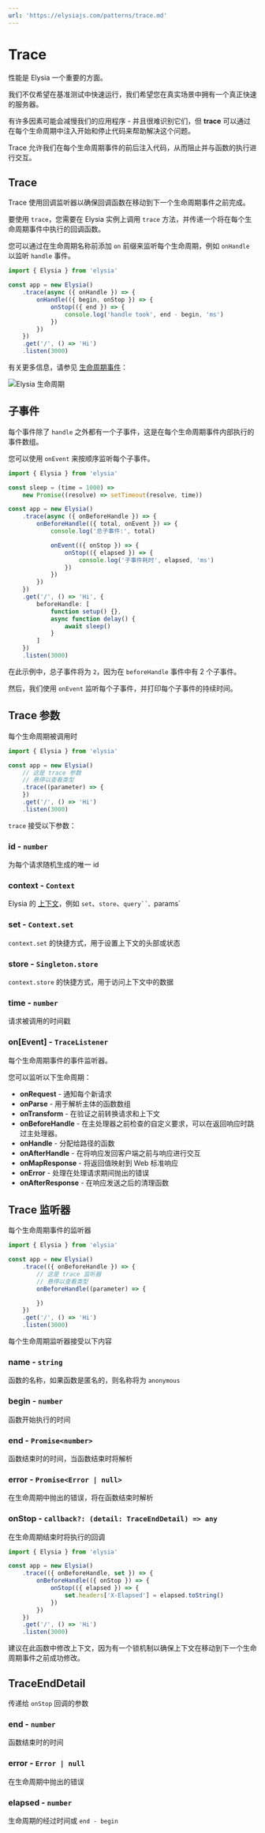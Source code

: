 ```yaml
---
url: 'https://elysiajs.com/patterns/trace.md'
---
```


# Trace

性能是 Elysia 一个重要的方面。

我们不仅希望在基准测试中快速运行，我们希望您在真实场景中拥有一个真正快速的服务器。

有许多因素可能会减慢我们的应用程序 - 并且很难识别它们，但 **trace** 可以通过在每个生命周期中注入开始和停止代码来帮助解决这个问题。

Trace 允许我们在每个生命周期事件的前后注入代码，从而阻止并与函数的执行进行交互。

## Trace

Trace 使用回调监听器以确保回调函数在移动到下一个生命周期事件之前完成。

要使用 `trace`，您需要在 Elysia 实例上调用 `trace` 方法，并传递一个将在每个生命周期事件中执行的回调函数。

您可以通过在生命周期名称前添加 `on` 前缀来监听每个生命周期，例如 `onHandle` 以监听 `handle` 事件。

```ts twoslash
import { Elysia } from 'elysia'

const app = new Elysia()
    .trace(async ({ onHandle }) => {
	    onHandle(({ begin, onStop }) => {
			onStop(({ end }) => {
        		console.log('handle took', end - begin, 'ms')
			})
	    })
    })
    .get('/', () => 'Hi')
    .listen(3000)
```

有关更多信息，请参见 [生命周期事件](/essential/life-cycle#events)：

![Elysia 生命周期](/assets/lifecycle-chart.svg)

## 子事件

每个事件除了 `handle` 之外都有一个子事件，这是在每个生命周期事件内部执行的事件数组。

您可以使用 `onEvent` 来按顺序监听每个子事件。

```ts twoslash
import { Elysia } from 'elysia'

const sleep = (time = 1000) =>
    new Promise((resolve) => setTimeout(resolve, time))

const app = new Elysia()
    .trace(async ({ onBeforeHandle }) => {
        onBeforeHandle(({ total, onEvent }) => {
            console.log('总子事件:', total)

            onEvent(({ onStop }) => {
                onStop(({ elapsed }) => {
                    console.log('子事件耗时', elapsed, 'ms')
                })
            })
        })
    })
    .get('/', () => 'Hi', {
        beforeHandle: [
            function setup() {},
            async function delay() {
                await sleep()
            }
        ]
    })
    .listen(3000)
```

在此示例中，总子事件将为 `2`，因为在 `beforeHandle` 事件中有 2 个子事件。

然后，我们使用 `onEvent` 监听每个子事件，并打印每个子事件的持续时间。

## Trace 参数

每个生命周期被调用时

```ts twoslash
import { Elysia } from 'elysia'

const app = new Elysia()
	// 这是 trace 参数
	// 悬停以查看类型
	.trace((parameter) => {
	})
	.get('/', () => 'Hi')
	.listen(3000)
```

`trace` 接受以下参数：

### id - `number`

为每个请求随机生成的唯一 id

### context - `Context`

Elysia 的 [上下文](/essential/handler.html#context)，例如 `set`、`store`、`query``、`params\`

### set - `Context.set`

`context.set` 的快捷方式，用于设置上下文的头部或状态

### store - `Singleton.store`

`context.store` 的快捷方式，用于访问上下文中的数据

### time - `number`

请求被调用的时间戳

### on\[Event] - `TraceListener`

每个生命周期事件的事件监听器。

您可以监听以下生命周期：

* **onRequest** - 通知每个新请求
* **onParse** - 用于解析主体的函数数组
* **onTransform** - 在验证之前转换请求和上下文
* **onBeforeHandle** - 在主处理器之前检查的自定义要求，可以在返回响应时跳过主处理器。
* **onHandle** - 分配给路径的函数
* **onAfterHandle** - 在将响应发回客户端之前与响应进行交互
* **onMapResponse** - 将返回值映射到 Web 标准响应
* **onError** - 处理在处理请求期间抛出的错误
* **onAfterResponse** - 在响应发送之后的清理函数

## Trace 监听器

每个生命周期事件的监听器

```ts twoslash
import { Elysia } from 'elysia'

const app = new Elysia()
	.trace(({ onBeforeHandle }) => {
		// 这是 trace 监听器
		// 悬停以查看类型
		onBeforeHandle((parameter) => {

		})
	})
	.get('/', () => 'Hi')
	.listen(3000)
```

每个生命周期监听器接受以下内容

### name - `string`

函数的名称，如果函数是匿名的，则名称将为 `anonymous`

### begin - `number`

函数开始执行的时间

### end - `Promise<number>`

函数结束时的时间，当函数结束时将解析

### error - `Promise<Error | null>`

在生命周期中抛出的错误，将在函数结束时解析

### onStop - `callback?: (detail: TraceEndDetail) => any`

在生命周期结束时将执行的回调

```ts twoslash
import { Elysia } from 'elysia'

const app = new Elysia()
	.trace(({ onBeforeHandle, set }) => {
		onBeforeHandle(({ onStop }) => {
			onStop(({ elapsed }) => {
				set.headers['X-Elapsed'] = elapsed.toString()
			})
		})
	})
	.get('/', () => 'Hi')
	.listen(3000)
```

建议在此函数中修改上下文，因为有一个锁机制以确保上下文在移动到下一个生命周期事件之前成功修改。

## TraceEndDetail

传递给 `onStop` 回调的参数

### end - `number`

函数结束时的时间

### error - `Error | null`

在生命周期中抛出的错误

### elapsed - `number`

生命周期的经过时间或 `end - begin`
